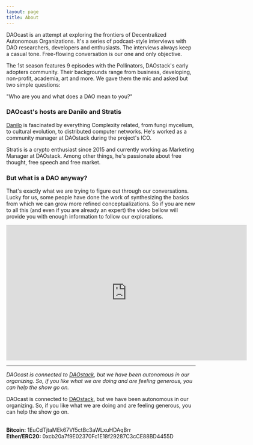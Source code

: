```yaml
---
layout: page
title: About
---
```


DAOcast is an attempt at exploring the frontiers of Decentralized Autonomous Organizations. It's a series of podcast-style interviews with DAO researchers, developers and enthusiasts. The interviews always keep a casual tone. Free-flowing conversation is our one and only objective.

The 1st season features 9 episodes with the Pollinators, DAOstack's early adopters community. Their backgrounds range from business, developing, non-profit, academia, art and more. We gave them the mic and asked but two simple questions:

"Who are you and what does a DAO mean to you?"

### DAOcast's hosts are Danilo and Stratis

[Danilo](https://www.youtube.com/watch?v=mgK8QFYdbNk) is fascinated by everything Complexity related, from fungi mycelium, to cultural evolution, to distributed computer networks. He's worked as a community manager at DAOstack during the project's ICO.

Stratis is a crypto enthusiast since 2015 and currently working as Marketing Manager at DAOstack. Among other things, he's passionate about free thought, free speech and free market.

### But what is a DAO anyway?

That's exactly what we are trying to figure out through our conversations. Lucky for us, some people have done the work of synthesizing the basics from which we can grow more refined conceptualizations. So if you are new to all this (and even if you are already an expert) the video bellow will provide you with enough information to follow our explorations.

<iframe width="640" height="360" src="https://www.youtube.com/embed/ETfaSaywXqM" frameborder="0" allow="autoplay; encrypted-media" webkitallowfullscreen mozallowfullscreen allowfullscreen></iframe>

---

*DAOcast is connected to [DAOstack](https://daostack.io/), but we have been autonomous in our organizing. So, if you like what we are doing and are feeling generous, you can help the show go on.*

<p style="font-size: small" align="center">

DAOcast is connected to <a href="https://daostack.io/">DAOstack</a>, but we have been autonomous in our organizing. So, if you like what we are doing and are feeling generous, you can help the show go on.<br><br>

<b>Bitcoin:</b> 1EuCdTjtaMEk67Vf5ctBc3aWLxuHDAqBrr<br><b>Ether/ERC20:</b> 0xcb20a7f9E02370Fc1E18f29287C3cCE88BD4455D

</p>
